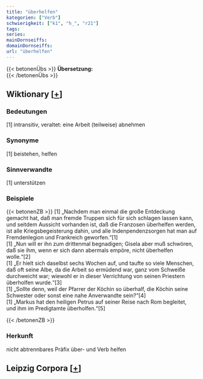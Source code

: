 ```yaml
---
title: "überhelfen"
kategorien: ["Verb"]
schwierigkeit: ["k1", "h_", "r21"]
tags:
series:
mainDornseiffs:
domainDornseiffs:
url: "überhelfen"
---
```


{{< betonenÜbs >}}
**Übersetzung:**  
{{< /betonenÜbs >}}

## Wiktionary [[+](https://de.wiktionary.org/wiki/überhelfen)]

### Bedeutungen
[1] intransitiv, veraltet: eine Arbeit (teilweise) abnehmen  

### Synonyme
[1] beistehen, helfen  

### Sinnverwandte
[1] unterstützen  

### Beispiele
{{< betonenZB >}}
[1] „Nachdem man einmal die große Entdeckung gemacht hat, daß man fremde Truppen sich für sich schlagen lassen kann, und seitdem Aussicht vorhanden ist, daß die Franzosen überhelfen werden, ist alle Kriegsbegeisterung dahin, und alle Indenpendenzsorgen hat man auf Fremdenlegion und Frankreich geworfen.“[1]  
[1] „Nun will er ihn zum drittenmal begnadigen; Gisela aber muß schwören, daß sie ihm, wenn er sich dann abermals empöre, nicht überhelfen wolle.“[2]  
[1] „Er hielt sich daselbst sechs Wochen auf, und taufte so viele Menschen, daß oft seine Albe, da die Arbeit so ermüdend war, ganz vom Schweiße durchweicht war; wiewohl er in dieser Verrichtung von seinen Priestern überholfen wurde.“[3]  
[1] „Sollte denn, weil der Pfarrer der Köchin so überhalf, die Köchin seine Schwester oder sonst eine nahe Anverwandte sein?“[4]  
[1] „Markus hat den heiligen Petrus auf seiner Reise nach Rom begleitet, und ihm im Predigtamte überholfen.“[5]  

{{< /betonenZB >}}
### Herkunft
nicht abtrennbares Präfix über- und Verb helfen  


## Leipzig Corpora [[+](https://corpora.uni-leipzig.de/en/res?word=überhelfen&corpusId=deu_newscrawl-public_2018)]

